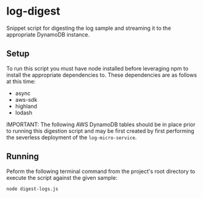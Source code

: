 # log-digest
Snippet script for digesting the log sample and streaming it to the appropriate DynamoDB instance.

## Setup
To run this script you must have node installed before leveraging npm to install the appropriate dependencies to. 
These dependencies are as follows at this time:
* async
* aws-sdk
* highland
* lodash

IMPORTANT: The following AWS DynamoDB tables should be in place prior to running this digestion script and may be first created by first performing the severless deployment of the `log-micro-service`.

## Running
Peform the following terminal command from the project's root directory to execute the script against the given sample:
```
node digest-logs.js
```

